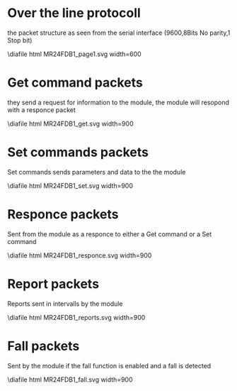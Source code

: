 # Over the line protocoll
the packet structure as seen from the serial interface (9600,8Bits No parity,1 Stop bit)

\diafile html MR24FDB1_page1.svg width=600

# Get command packets

they send a request for information to the module, the module will resopond with a responce packet

\diafile html MR24FDB1_get.svg width=900

# Set commands packets

Set commands sends parameters and data to the the module

\diafile html MR24FDB1_set.svg width=900

# Responce packets

Sent from the module as a responce to either a Get command or a Set command

\diafile html MR24FDB1_responce.svg width=900

# Report packets

Reports sent in intervalls by the module

\diafile html MR24FDB1_reports.svg width=900

# Fall packets

Sent by the module if the fall function is enabled and a fall is detected

\diafile html MR24FDB1_fall.svg width=900


